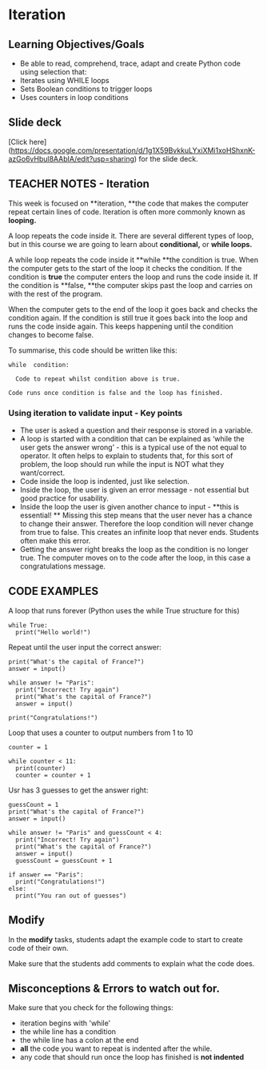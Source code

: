 # Iteration
## Learning Objectives/Goals
- Be able to read, comprehend, trace, adapt and create Python code using selection that:
- Iterates using WHILE loops 
- Sets Boolean conditions to trigger loops
- Uses counters in loop conditions

## Slide deck
[Click here] (https://docs.google.com/presentation/d/1g1X59BvkkuLYxiXMi1xoHShxnK-azGo6vHbul8AAbIA/edit?usp=sharing) for the slide deck.

## TEACHER NOTES - Iteration

This week is focused on **iteration, **the code that makes the computer repeat certain lines of code.  Iteration is often more commonly known as **looping.**

A loop repeats the code inside it.  There are several different types of loop, but in this course we are going to learn about **conditional,** or **while loops.**

A while loop repeats the code inside it **while **the condition is true.  When the computer gets to the start of the loop it checks the condition.  If the condition is **true** the computer enters the loop and runs the code inside it.  If the condition is **false, **the computer skips past the loop and carries on with the rest of the program.

When the computer gets to the end of the loop it goes back and checks the condition again.  If the condition is still true it goes back into the loop and runs the code inside again.  This keeps happening until the condition changes to become false.

To summarise, this code should be written like this:
```
while  condition:

  Code to repeat whilst condition above is true.

Code runs once condition is false and the loop has finished.
```

### Using iteration to validate input - Key points

* The user is asked a question and their response is stored in a variable.
* A loop is started with a condition that can be explained as ‘while the user gets the answer wrong’ - this is a typical use of the not equal to operator.  It often helps to explain to students that, for this sort of problem, the loop should run while the input is NOT what they want/correct.
* Code inside the loop is indented, just like selection.
* Inside the loop, the user is given an error message - not essential but good practice for usability.
* Inside the loop the user is given another chance to input - **this is essential! ** Missing this step means that the user never has a chance to change their answer.  Therefore the loop condition will never change from true to false.  This creates an infinite loop that never ends.  Students often make this error.
* Getting the answer right breaks the loop as the condition is no longer true.  The computer moves on to the code after the loop, in this case a congratulations message.

## CODE EXAMPLES

A loop that runs forever (Python uses the while True structure for this)

```
while True:
  print("Hello world!")
```

Repeat until the user input the correct answer:
```
print("What's the capital of France?")
answer = input()

while answer != "Paris":
  print("Incorrect! Try again")
  print("What's the capital of France?")
  answer = input()

print("Congratulations!")
```
Loop that uses a counter to output numbers from 1 to 10
```
counter = 1

while counter < 11:
  print(counter)
  counter = counter + 1
```

Usr has 3 guesses to get the answer right:
```
guessCount = 1
print("What's the capital of France?")
answer = input()

while answer != "Paris" and guessCount < 4:
  print("Incorrect! Try again")
  print("What's the capital of France?")
  answer = input()
  guessCount = guessCount + 1

if answer == "Paris":
  print("Congratulations!")
else:
  print("You ran out of guesses")
```

## Modify

In the **modify** tasks, students adapt the example code to start to create code of their own.

Make sure that the students add comments to explain what the code does.

## Misconceptions & Errors to watch out for.

Make sure that you check for the following things:

- iteration begins with 'while'
- the while line has a condition
- the while line has a colon at the end 
- **all** the code you want to repeat is indented after the while.
- any code that should run once the loop has finished is **not indented**